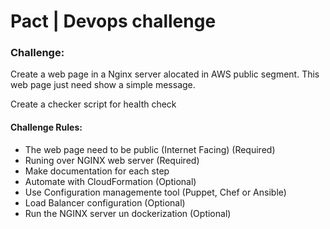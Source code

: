 # Pact | Devops challenge

### **Challenge:**

Create a web page in a Nginx server alocated in AWS public segment. This web page just need show a simple message.

Create a checker script for health check 

#### Challenge Rules:
- The web page need to be public (Internet Facing) (Required)
- Runing over NGINX web server (Required)
- Make documentation for each step
- Automate with CloudFormation (Optional)
- Use Configuration managemente tool (Puppet, Chef or Ansible)
- Load Balancer configuration (Optional)
- Run the NGINX server un dockerization (Optional)




